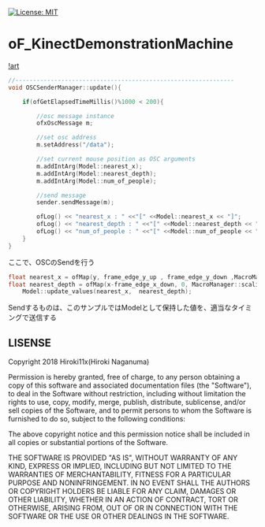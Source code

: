 [![License: MIT](https://img.shields.io/badge/License-MIT-yellow.svg)](https://opensource.org/licenses/MIT)

# oF_KinectDemonstrationMachine 

[!art](https://github.com/ArtHackDay-Plus1/oF_KinectDemonstrationMachine/blob/master/art/art.png)

```cpp
//--------------------------------------------------------------
void OSCSenderManager::update(){

    if(ofGetElapsedTimeMillis()%1000 < 200){

        //osc message instance
        ofxOscMessage m;

        //set osc address
        m.setAddress("/data");

        //set current mouse position as OSC arguments
        m.addIntArg(Model::nearest_x);
        m.addIntArg(Model::nearest_depth);
        m.addIntArg(Model::num_of_people);

        //send message
        sender.sendMessage(m);

        ofLog() << "nearest_x : " <<"[" <<Model::nearest_x << "]";
        ofLog() << "nearest_depth : " <<"[" <<Model::nearest_depth << "]";
        ofLog() << "num_of_people : " <<"[" <<Model::num_of_people << "]";
    }
}
```


ここで、OSCのSendを行う


```cpp
float nearest_x = ofMap(y, frame_edge_y_up , frame_edge_y_down ,MacroManager::frame_width ,0);
float nearest_depth = ofMap(x-frame_edge_x_down, 0, MacroManager::scaling_distance_kinect_to_frame,0,MacroManager::distance_kinect_to_frame);
    Model::update_values(nearest_x,  nearest_depth);
```


Sendするものは、このサンプルではModelとして保持した値を、適当なタイミングで送信する


## LISENSE

Copyright 2018 Hiroki11x(Hiroki Naganuma)

Permission is hereby granted, free of charge, to any person obtaining a copy of this software and associated documentation files (the "Software"), to deal in the Software without restriction, including without limitation the rights to use, copy, modify, merge, publish, distribute, sublicense, and/or sell copies of the Software, and to permit persons to whom the Software is furnished to do so, subject to the following conditions:

The above copyright notice and this permission notice shall be included in all copies or substantial portions of the Software.

THE SOFTWARE IS PROVIDED "AS IS", WITHOUT WARRANTY OF ANY KIND, EXPRESS OR IMPLIED, INCLUDING BUT NOT LIMITED TO THE WARRANTIES OF MERCHANTABILITY, FITNESS FOR A PARTICULAR PURPOSE AND NONINFRINGEMENT. IN NO EVENT SHALL THE AUTHORS OR COPYRIGHT HOLDERS BE LIABLE FOR ANY CLAIM, DAMAGES OR OTHER LIABILITY, WHETHER IN AN ACTION OF CONTRACT, TORT OR OTHERWISE, ARISING FROM, OUT OF OR IN CONNECTION WITH THE SOFTWARE OR THE USE OR OTHER DEALINGS IN THE SOFTWARE.

